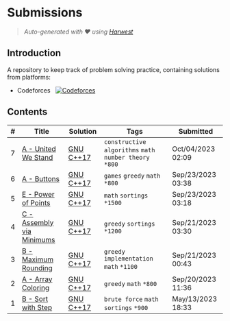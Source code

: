 Submissions
======================
> *Auto-generated with ❤ using [Harwest](https://github.com/nileshsah/harwest-tool)*

## Introduction

A repository to keep track of problem solving practice, containing solutions from platforms:
* Codeforces &nbsp; [![Codeforces](https://run.kaist.ac.kr/badges/codeforces/Tanay_07.svg)](https://codeforces.com/profile/Tanay_07)


## Contents

| # | Title | Solution | Tags | Submitted |
|---| ----- | -------- | ---- | --------- |
7 | [A - United We Stand](https://codeforces.com/contest/1859/problem/A) | [GNU C++17](./codeforces/1859/A.cpp) | `constructive algorithms` `math` `number theory` `*800` | Oct/04/2023 02:09 | 
6 | [A - Buttons](https://codeforces.com/contest/1858/problem/A) | [GNU C++17](./codeforces/1858/A.cpp) | `games` `greedy` `math` `*800` | Sep/23/2023 03:38 | 
5 | [E - Power of Points](https://codeforces.com/contest/1857/problem/E) | [GNU C++17](./codeforces/1857/E.cpp) | `math` `sortings` `*1500` | Sep/23/2023 03:18 | 
4 | [C - Assembly via Minimums](https://codeforces.com/contest/1857/problem/C) | [GNU C++17](./codeforces/1857/C.cpp) | `greedy` `sortings` `*1200` | Sep/21/2023 03:30 | 
3 | [B - Maximum Rounding](https://codeforces.com/contest/1857/problem/B) | [GNU C++17](./codeforces/1857/B.cpp) | `greedy` `implementation` `math` `*1100` | Sep/21/2023 00:43 | 
2 | [A - Array Coloring](https://codeforces.com/contest/1857/problem/A) | [GNU C++17](./codeforces/1857/A.cpp) | `greedy` `math` `*800` | Sep/20/2023 11:36 | 
1 | [B - Sort with Step](https://codeforces.com/contest/1823/problem/B) | [GNU C++17](./codeforces/1823/B.cpp) | `brute force` `math` `sortings` `*900` | May/13/2023 18:33 | 